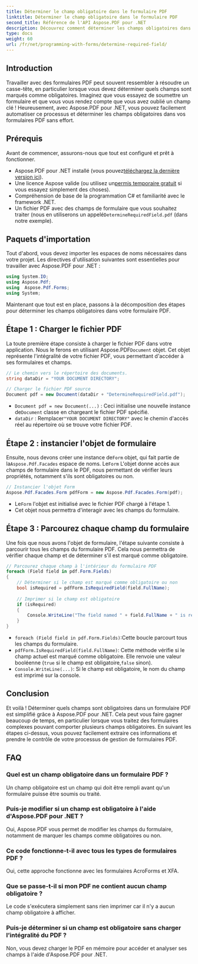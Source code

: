 ```yaml
---
title: Déterminer le champ obligatoire dans le formulaire PDF
linktitle: Déterminer le champ obligatoire dans le formulaire PDF
second_title: Référence de l'API Aspose.PDF pour .NET
description: Découvrez comment déterminer les champs obligatoires dans un formulaire PDF à l'aide d'Aspose.PDF pour .NET. Notre guide étape par étape simplifie la gestion des formulaires et améliore votre flux de travail d'automatisation PDF.
type: docs
weight: 60
url: /fr/net/programming-with-forms/determine-required-field/
---
```

## Introduction

Travailler avec des formulaires PDF peut souvent ressembler à résoudre un casse-tête, en particulier lorsque vous devez déterminer quels champs sont marqués comme obligatoires. Imaginez que vous essayez de soumettre un formulaire et que vous vous rendez compte que vous avez oublié un champ clé ! Heureusement, avec Aspose.PDF pour .NET, vous pouvez facilement automatiser ce processus et déterminer les champs obligatoires dans vos formulaires PDF sans effort. 

## Prérequis

Avant de commencer, assurons-nous que tout est configuré et prêt à fonctionner.

-  Aspose.PDF pour .NET installé (vous pouvez[téléchargez la dernière version ici](https://releases.aspose.com/pdf/net/)).
-  Une licence Aspose valide (ou utilisez un[permis temporaire gratuit](https://purchase.aspose.com/temporary-license/) si vous essayez simplement des choses).
- Compréhension de base de la programmation C# et familiarité avec le framework .NET.
-  Un fichier PDF avec des champs de formulaire que vous souhaitez traiter (nous en utiliserons un appelé`DetermineRequiredField.pdf` (dans notre exemple).

## Paquets d'importation

Tout d'abord, vous devez importer les espaces de noms nécessaires dans votre projet. Les directives d'utilisation suivantes sont essentielles pour travailler avec Aspose.PDF pour .NET :

```csharp
using System.IO;
using Aspose.Pdf;
using  Aspose.Pdf.Forms;
using System;
```

Maintenant que tout est en place, passons à la décomposition des étapes pour déterminer les champs obligatoires dans votre formulaire PDF.

## Étape 1 : Charger le fichier PDF

 La toute première étape consiste à charger le fichier PDF dans votre application. Nous le ferons en utilisant Aspose.PDF`Document` objet. Cet objet représente l'intégralité de votre fichier PDF, vous permettant d'accéder à ses formulaires et champs.

```csharp
// Le chemin vers le répertoire des documents.
string dataDir = "YOUR DOCUMENT DIRECTORY";

// Charger le fichier PDF source
Document pdf = new Document(dataDir + "DetermineRequiredField.pdf");
```

- `Document pdf = new Document(...)` : Ceci initialise une nouvelle instance de`Document` classe en chargeant le fichier PDF spécifié.
- `dataDir` : Remplacer`"YOUR DOCUMENT DIRECTORY"` avec le chemin d'accès réel au répertoire où se trouve votre fichier PDF.

## Étape 2 : instancier l'objet de formulaire

 Ensuite, nous devons créer une instance de`Form` objet, qui fait partie de la`Aspose.Pdf.Facades` espace de noms. Le`Form` L'objet donne accès aux champs de formulaire dans le PDF, nous permettant de vérifier leurs propriétés, notamment s'ils sont obligatoires ou non.

```csharp
// Instancier l'objet Form
Aspose.Pdf.Facades.Form pdfForm = new Aspose.Pdf.Facades.Form(pdf);
```

-  Le`Form` l'objet est initialisé avec le fichier PDF chargé à l'étape 1.
- Cet objet nous permettra d'interagir avec les champs du formulaire.

## Étape 3 : Parcourez chaque champ du formulaire

Une fois que nous avons l'objet de formulaire, l'étape suivante consiste à parcourir tous les champs du formulaire PDF. Cela nous permettra de vérifier chaque champ et de déterminer s'il est marqué comme obligatoire.

```csharp
// Parcourez chaque champ à l'intérieur du formulaire PDF
foreach (Field field in pdf.Form.Fields)
{
    // Déterminer si le champ est marqué comme obligatoire ou non
    bool isRequired = pdfForm.IsRequiredField(field.FullName);
    
    // Imprimer si le champ est obligatoire
    if (isRequired)
    {
        Console.WriteLine("The field named " + field.FullName + " is required");
    }
}
```

- `foreach (Field field in pdf.Form.Fields)`:Cette boucle parcourt tous les champs du formulaire.
- `pdfForm.IsRequiredField(field.FullName)`: Cette méthode vérifie si le champ actuel est marqué comme obligatoire. Elle renvoie une valeur booléenne (`true` si le champ est obligatoire,`false` sinon).
- `Console.WriteLine(...)`: Si le champ est obligatoire, le nom du champ est imprimé sur la console.

## Conclusion

Et voilà ! Déterminer quels champs sont obligatoires dans un formulaire PDF est simplifié grâce à Aspose.PDF pour .NET. Cela peut vous faire gagner beaucoup de temps, en particulier lorsque vous traitez des formulaires complexes pouvant comporter plusieurs champs obligatoires. En suivant les étapes ci-dessus, vous pouvez facilement extraire ces informations et prendre le contrôle de votre processus de gestion de formulaires PDF.

## FAQ

### Quel est un champ obligatoire dans un formulaire PDF ?
Un champ obligatoire est un champ qui doit être rempli avant qu'un formulaire puisse être soumis ou traité.

### Puis-je modifier si un champ est obligatoire à l'aide d'Aspose.PDF pour .NET ?
Oui, Aspose.PDF vous permet de modifier les champs du formulaire, notamment de marquer les champs comme obligatoires ou non.

### Ce code fonctionne-t-il avec tous les types de formulaires PDF ?
Oui, cette approche fonctionne avec les formulaires AcroForms et XFA.

### Que se passe-t-il si mon PDF ne contient aucun champ obligatoire ?
Le code s'exécutera simplement sans rien imprimer car il n'y a aucun champ obligatoire à afficher.

### Puis-je déterminer si un champ est obligatoire sans charger l’intégralité du PDF ?
Non, vous devez charger le PDF en mémoire pour accéder et analyser ses champs à l'aide d'Aspose.PDF pour .NET.